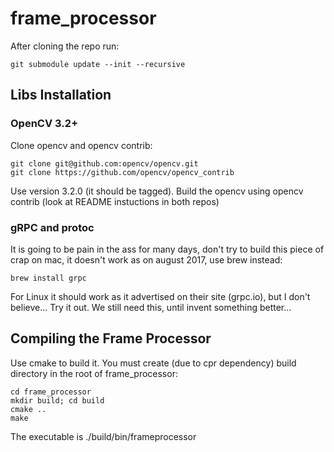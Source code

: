 # frame_processor
After cloning the repo run:
```
git submodule update --init --recursive
```
## Libs Installation
### OpenCV 3.2+
Clone opencv and opencv contrib:
```
git clone git@github.com:opencv/opencv.git
git clone https://github.com/opencv/opencv_contrib
```

Use version 3.2.0 (it should be tagged). Build the opencv using opencv contrib (look at README instuctions in both repos)

### gRPC and protoc
It is going to be pain in the ass for many days, don't try to build this piece of crap on mac, it doesn't work as on august 2017, use brew instead:
```
brew install grpc
```
For Linux it should work as it advertised on their site (grpc.io), but I don't believe... Try it out. We still need this, until invent something better...

## Compiling the Frame Processor
Use cmake to build it. You must create (due to cpr dependency) build directory in the root of frame_processor:
```
cd frame_processor
mkdir build; cd build
cmake ..
make
```
The executable is ./build/bin/frameprocessor

